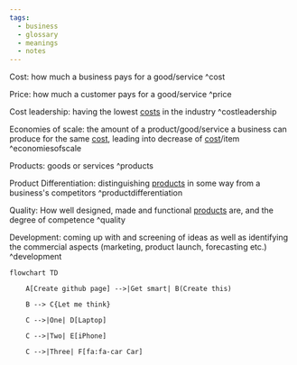 ```yaml
---
tags:
  - business
  - glossary
  - meanings
  - notes
---
```

Cost: how much a business pays for a good/service ^cost

Price: how much a customer pays for a good/service ^price

Cost leadership: having the lowest [costs](Business%20Glossary%20(READ%20ONLY).md#^cost) in the industry ^costleadership

Economies of scale: the amount of a product/good/service a business can produce for the same [cost](Business%20Glossary%20(READ%20ONLY).md#^cost), leading into decrease of [cost](Business%20Glossary%20(READ%20ONLY).md#^cost)/item ^economiesofscale

Products: goods or services ^products

Product Differentiation: distinguishing [products](Business%20Glossary%20(READ%20ONLY).md#^products) in some way from a business's competitors ^productdifferentiation

Quality: How well designed, made and functional [products](Business%20Glossary%20(READ%20ONLY).md#^products) are, and the degree of competence ^quality

Development: coming up with and screening of ideas as well as identifying the commercial aspects (marketing, product launch, forecasting etc.) ^development

```mermaid
flowchart TD

    A[Create github page] -->|Get smart| B(Create this)

    B --> C{Let me think}

    C -->|One| D[Laptop]

    C -->|Two| E[iPhone]

    C -->|Three| F[fa:fa-car Car]
```


